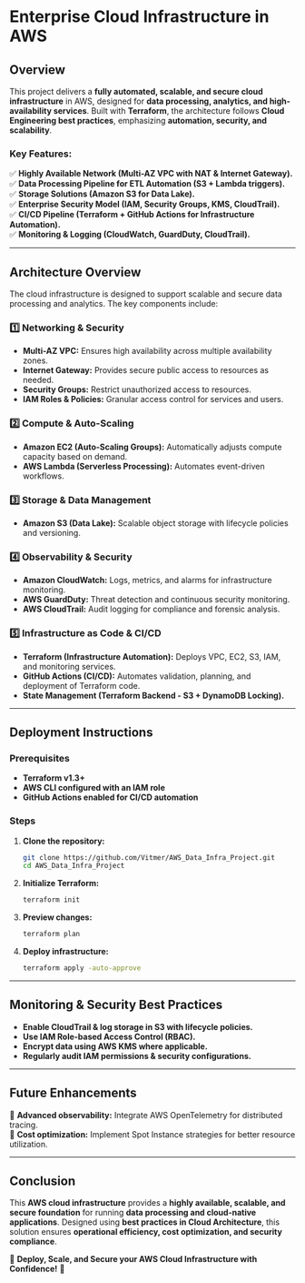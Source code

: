 # **Enterprise Cloud Infrastructure in AWS**

## **Overview**

This project delivers a **fully automated, scalable, and secure cloud infrastructure** in AWS, designed for **data processing, analytics, and high-availability services**. Built with **Terraform**, the architecture follows **Cloud Engineering best practices**, emphasizing **automation, security, and scalability**.

### **Key Features:**
✅ **Highly Available Network (Multi-AZ VPC with NAT & Internet Gateway).**  
✅ **Data Processing Pipeline for ETL Automation (S3 + Lambda triggers).**  
✅ **Storage Solutions (Amazon S3 for Data Lake).**  
✅ **Enterprise Security Model (IAM, Security Groups, KMS, CloudTrail).**  
✅ **CI/CD Pipeline (Terraform + GitHub Actions for Infrastructure Automation).**  
✅ **Monitoring & Logging (CloudWatch, GuardDuty, CloudTrail).**  

---

## **Architecture Overview**
The cloud infrastructure is designed to support scalable and secure data processing and analytics. The key components include:

### **1️⃣ Networking & Security**
- **Multi-AZ VPC:** Ensures high availability across multiple availability zones.
- **Internet Gateway:** Provides secure public access to resources as needed.
- **Security Groups:** Restrict unauthorized access to resources.
- **IAM Roles & Policies:** Granular access control for services and users.

### **2️⃣ Compute & Auto-Scaling**
- **Amazon EC2 (Auto-Scaling Groups):** Automatically adjusts compute capacity based on demand.
- **AWS Lambda (Serverless Processing):** Automates event-driven workflows.

### **3️⃣ Storage & Data Management**
- **Amazon S3 (Data Lake):** Scalable object storage with lifecycle policies and versioning.

### **4️⃣ Observability & Security**
- **Amazon CloudWatch:** Logs, metrics, and alarms for infrastructure monitoring.
- **AWS GuardDuty:** Threat detection and continuous security monitoring.
- **AWS CloudTrail:** Audit logging for compliance and forensic analysis.

### **5️⃣ Infrastructure as Code & CI/CD**
- **Terraform (Infrastructure Automation):** Deploys VPC, EC2, S3, IAM, and monitoring services.
- **GitHub Actions (CI/CD):** Automates validation, planning, and deployment of Terraform code.
- **State Management (Terraform Backend - S3 + DynamoDB Locking).**

---

## **Deployment Instructions**
### **Prerequisites**
- **Terraform v1.3+**
- **AWS CLI configured with an IAM role**
- **GitHub Actions enabled for CI/CD automation**

### **Steps**
1. **Clone the repository:**
   ```sh
   git clone https://github.com/Vitmer/AWS_Data_Infra_Project.git
   cd AWS_Data_Infra_Project
   ```
2. **Initialize Terraform:**
   ```sh
   terraform init
   ```
3. **Preview changes:**
   ```sh
   terraform plan
   ```
4. **Deploy infrastructure:**
   ```sh
   terraform apply -auto-approve
   ```

---

## **Monitoring & Security Best Practices**
- **Enable CloudTrail & log storage in S3 with lifecycle policies.**
- **Use IAM Role-based Access Control (RBAC).**
- **Encrypt data using AWS KMS where applicable.**
- **Regularly audit IAM permissions & security configurations.**

---

## **Future Enhancements**
🔹 **Advanced observability:** Integrate AWS OpenTelemetry for distributed tracing.  
🔹 **Cost optimization:** Implement Spot Instance strategies for better resource utilization.  

---

## **Conclusion**
This **AWS cloud infrastructure** provides a **highly available, scalable, and secure foundation** for running **data processing and cloud-native applications**. Designed using **best practices in Cloud Architecture**, this solution ensures **operational efficiency, cost optimization, and security compliance**.

🚀 **Deploy, Scale, and Secure your AWS Cloud Infrastructure with Confidence!** 🚀
